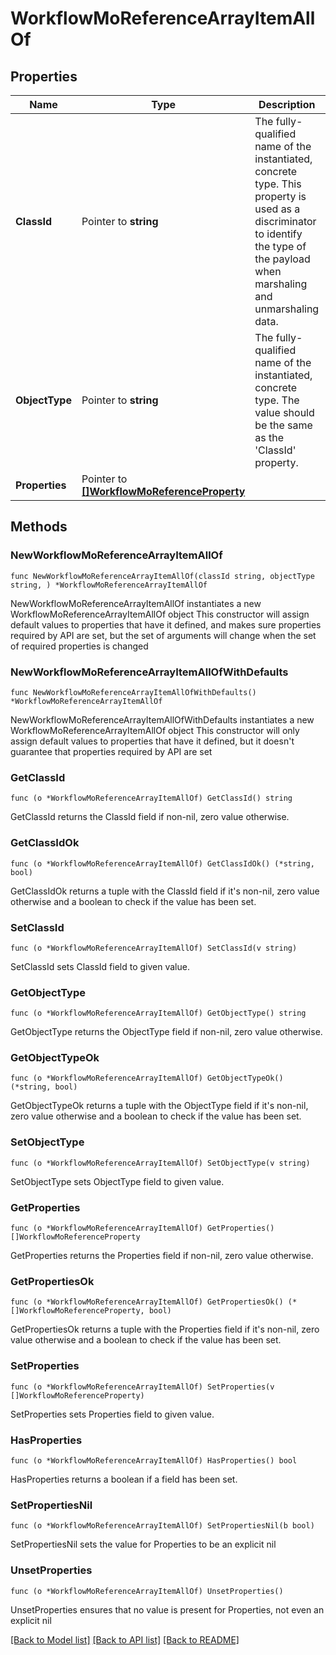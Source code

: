 # WorkflowMoReferenceArrayItemAllOf

## Properties

Name | Type | Description | Notes
------------ | ------------- | ------------- | -------------
**ClassId** | Pointer to **string** | The fully-qualified name of the instantiated, concrete type. This property is used as a discriminator to identify the type of the payload when marshaling and unmarshaling data. | [default to "workflow.MoReferenceArrayItem"]
**ObjectType** | Pointer to **string** | The fully-qualified name of the instantiated, concrete type. The value should be the same as the &#39;ClassId&#39; property. | [default to "workflow.MoReferenceArrayItem"]
**Properties** | Pointer to [**[]WorkflowMoReferenceProperty**](workflow.MoReferenceProperty.md) |  | [optional] 

## Methods

### NewWorkflowMoReferenceArrayItemAllOf

`func NewWorkflowMoReferenceArrayItemAllOf(classId string, objectType string, ) *WorkflowMoReferenceArrayItemAllOf`

NewWorkflowMoReferenceArrayItemAllOf instantiates a new WorkflowMoReferenceArrayItemAllOf object
This constructor will assign default values to properties that have it defined,
and makes sure properties required by API are set, but the set of arguments
will change when the set of required properties is changed

### NewWorkflowMoReferenceArrayItemAllOfWithDefaults

`func NewWorkflowMoReferenceArrayItemAllOfWithDefaults() *WorkflowMoReferenceArrayItemAllOf`

NewWorkflowMoReferenceArrayItemAllOfWithDefaults instantiates a new WorkflowMoReferenceArrayItemAllOf object
This constructor will only assign default values to properties that have it defined,
but it doesn't guarantee that properties required by API are set

### GetClassId

`func (o *WorkflowMoReferenceArrayItemAllOf) GetClassId() string`

GetClassId returns the ClassId field if non-nil, zero value otherwise.

### GetClassIdOk

`func (o *WorkflowMoReferenceArrayItemAllOf) GetClassIdOk() (*string, bool)`

GetClassIdOk returns a tuple with the ClassId field if it's non-nil, zero value otherwise
and a boolean to check if the value has been set.

### SetClassId

`func (o *WorkflowMoReferenceArrayItemAllOf) SetClassId(v string)`

SetClassId sets ClassId field to given value.


### GetObjectType

`func (o *WorkflowMoReferenceArrayItemAllOf) GetObjectType() string`

GetObjectType returns the ObjectType field if non-nil, zero value otherwise.

### GetObjectTypeOk

`func (o *WorkflowMoReferenceArrayItemAllOf) GetObjectTypeOk() (*string, bool)`

GetObjectTypeOk returns a tuple with the ObjectType field if it's non-nil, zero value otherwise
and a boolean to check if the value has been set.

### SetObjectType

`func (o *WorkflowMoReferenceArrayItemAllOf) SetObjectType(v string)`

SetObjectType sets ObjectType field to given value.


### GetProperties

`func (o *WorkflowMoReferenceArrayItemAllOf) GetProperties() []WorkflowMoReferenceProperty`

GetProperties returns the Properties field if non-nil, zero value otherwise.

### GetPropertiesOk

`func (o *WorkflowMoReferenceArrayItemAllOf) GetPropertiesOk() (*[]WorkflowMoReferenceProperty, bool)`

GetPropertiesOk returns a tuple with the Properties field if it's non-nil, zero value otherwise
and a boolean to check if the value has been set.

### SetProperties

`func (o *WorkflowMoReferenceArrayItemAllOf) SetProperties(v []WorkflowMoReferenceProperty)`

SetProperties sets Properties field to given value.

### HasProperties

`func (o *WorkflowMoReferenceArrayItemAllOf) HasProperties() bool`

HasProperties returns a boolean if a field has been set.

### SetPropertiesNil

`func (o *WorkflowMoReferenceArrayItemAllOf) SetPropertiesNil(b bool)`

 SetPropertiesNil sets the value for Properties to be an explicit nil

### UnsetProperties
`func (o *WorkflowMoReferenceArrayItemAllOf) UnsetProperties()`

UnsetProperties ensures that no value is present for Properties, not even an explicit nil

[[Back to Model list]](../README.md#documentation-for-models) [[Back to API list]](../README.md#documentation-for-api-endpoints) [[Back to README]](../README.md)


